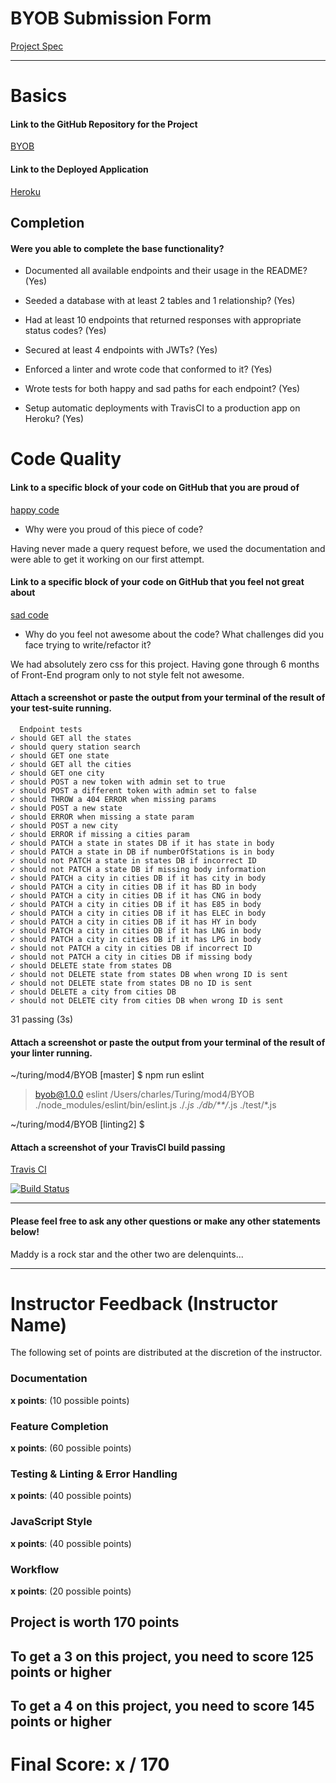 # BYOB Submission Form

[Project Spec](http://frontend.turing.io/projects/build-your-own-backend.html)

------

# Basics

#### Link to the GitHub Repository for the Project
[BYOB](https://github.com/CharlesY712/BYOB)

#### Link to the Deployed Application
[Heroku](https://super-fun-backend.herokuapp.com/)


## Completion

#### Were you able to complete the base functionality?

* Documented all available endpoints and their usage in the README?
(Yes)

* Seeded a database with at least 2 tables and 1 relationship?
(Yes)

* Had at least 10 endpoints that returned responses with appropriate status codes?
(Yes)

* Secured at least 4 endpoints with JWTs?
(Yes)

* Enforced a linter and wrote code that conformed to it?
(Yes)

* Wrote tests for both happy and sad paths for each endpoint?
(Yes)

* Setup automatic deployments with TravisCI to a production app on Heroku?
(Yes)

# Code Quality

#### Link to a specific block of your code on GitHub that you are proud of
[happy code](https://github.com/CharlesY712/BYOB/blob/d86a9cf1019308855f8190f6711b366fef135839/server.js#L44-L68)

* Why were you proud of this piece of code?

Having never made a query request before, we used the documentation and were able to get it working on our first attempt.

#### Link to a specific block of your code on GitHub that you feel not great about
[sad code]()

* Why do you feel not awesome about the code? What challenges did you face trying to write/refactor it?

We had absolutely zero css for this project. Having gone through 6 months of Front-End program only to not style felt not awesome. 

#### Attach a screenshot or paste the output from your terminal of the result of your test-suite running.

      Endpoint tests      
    ✓ should GET all the states      
    ✓ should query station search      
    ✓ should GET one state        
    ✓ should GET all the cities        
    ✓ should GET one city        
    ✓ should POST a new token with admin set to true        
    ✓ should POST a different token with admin set to false        
    ✓ should THROW a 404 ERROR when missing params        
    ✓ should POST a new state        
    ✓ should ERROR when missing a state param        
    ✓ should POST a new city        
    ✓ should ERROR if missing a cities param        
    ✓ should PATCH a state in states DB if it has state in body        
    ✓ should PATCH a state in DB if numberOfStations is in body        
    ✓ should not PATCH a state in states DB if incorrect ID        
    ✓ should not PATCH a state DB if missing body information        
    ✓ should PATCH a city in cities DB if it has city in body        
    ✓ should PATCH a city in cities DB if it has BD in body        
    ✓ should PATCH a city in cities DB if it has CNG in body        
    ✓ should PATCH a city in cities DB if it has E85 in body        
    ✓ should PATCH a city in cities DB if it has ELEC in body        
    ✓ should PATCH a city in cities DB if it has HY in body        
    ✓ should PATCH a city in cities DB if it has LNG in body        
    ✓ should PATCH a city in cities DB if it has LPG in body        
    ✓ should not PATCH a city in cities DB if incorrect ID        
    ✓ should not PATCH a city in cities DB if missing body        
    ✓ should DELETE state from states DB        
    ✓ should not DELETE state from states DB when wrong ID is sent        
    ✓ should not DELETE state from states DB no ID is sent        
    ✓ should DELETE a city from cities DB        
    ✓ should not DELETE city from cities DB when wrong ID is sent        


  31 passing (3s)

#### Attach a screenshot or paste the output from your terminal of the result of your linter running.

~/turing/mod4/BYOB [master] $ npm run eslint

> byob@1.0.0 eslint /Users/charles/Turing/mod4/BYOB
> ./node_modules/eslint/bin/eslint.js ./*.js ./db/**/*.js ./test/*.js

~/turing/mod4/BYOB [linting2] $ 

#### Attach a screenshot of your TravisCI build passing

[Travis CI](https://cl.ly/2D2I0Q432g3D)

[![Build Status](https://travis-ci.org/CharlesY712/BYOB.svg?branch=master)](https://travis-ci.org/CharlesY712/BYOB)

-----

#### Please feel free to ask any other questions or make any other statements below!

Maddy is a rock star and the other two are delenquints... 

-----


# Instructor Feedback (Instructor Name)

The following set of points are distributed at the discretion of the instructor.

### Documentation

**x points**: (10 possible points)

### Feature Completion

**x points**: (60 possible points)

### Testing & Linting & Error Handling

**x points**: (40 possible points)

### JavaScript Style

**x points**: (40 possible points)

### Workflow

**x points**: (20 possible points)

## Project is worth 170 points

## To get a 3 on this project, you need to score 125 points or higher
## To get a 4 on this project, you need to score 145 points or higher

# Final Score: x / 170
